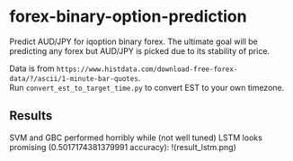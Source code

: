 # forex-binary-option-prediction
Predict AUD/JPY for iqoption binary forex. The ultimate goal will be predicting any forex but AUD/JPY is picked due to its stability of price.

Data is from `https://www.histdata.com/download-free-forex-data/?/ascii/1-minute-bar-quotes`.<br>Run `convert_est_to_target_time.py` to convert EST to your own timezone.

## Results
SVM and GBC performed horribly while (not well tuned) LSTM looks promising (0.5017174381379991 accuracy):
!(result_lstm.png)
